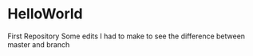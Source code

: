# HelloWorld
First Repository
Some edits  I had to make to see the difference between master and branch
